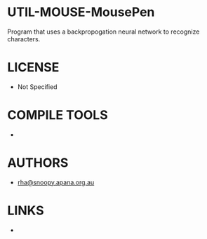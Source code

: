 UTIL-MOUSE-MousePen
===================

Program that uses a backpropogation neural network to recognize characters.

LICENSE
===============
* Not Specified

COMPILE TOOLS
===============
* 
 
AUTHORS
===============
* rha@snoopy.apana.org.au

LINKS
===============
* 
